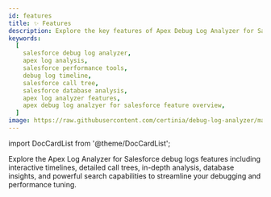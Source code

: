 ```yaml
---
id: features
title: ✨ Features
description: Explore the key features of Apex Debug Log Analyzer for Salesforce, including Timeline/Flame Chart, Call Tree, Analysis, Database, and Find functionality.
keywords:
  [
    salesforce debug log analyzer,
    apex log analysis,
    salesforce performance tools,
    debug log timeline,
    salesforce call tree,
    salesforce database analysis,
    apex log analyzer features,
    apex debug log analzyer for salesforce feature overview,
  ]
image: https://raw.githubusercontent.com/certinia/debug-log-analyzer/main/lana/assests/v1.18/lana-timeline.png
---
```


import DocCardList from '@theme/DocCardList';

Explore the Apex Log Analyzer for Salesforce debug logs features including interactive timelines, detailed call trees, in-depth analysis, database insights, and powerful search capabilities to streamline your debugging and performance tuning.

<DocCardList />
